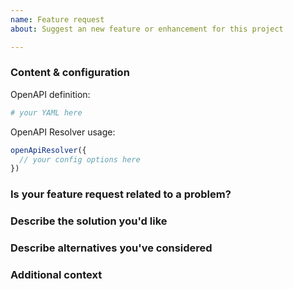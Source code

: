 ```yaml
---
name: Feature request
about: Suggest an new feature or enhancement for this project

---
```


 ### Content & configuration

 OpenAPI definition:
 ```yaml
 # your YAML here
 ```

 OpenAPI Resolver usage:
 ```js
 openApiResolver({
   // your config options here
 })
 ```

### Is your feature request related to a problem?
<!--
  Please provide a clear and concise description of what the problem is.
  "I'm always frustrated when..."
  -->

### Describe the solution you'd like
<!-- A clear and concise description of what you want to happen. -->

### Describe alternatives you've considered
<!--
  A clear and concise description of any alternative solutions or features
  you've considered.
-->

### Additional context
<!-- Add any other context or screenshots about the feature request here. -->
